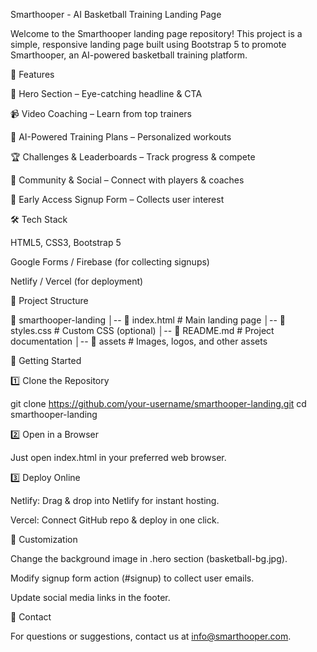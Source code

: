 Smarthooper - AI Basketball Training Landing Page

Welcome to the Smarthooper landing page repository! This project is a simple, responsive landing page built using Bootstrap 5 to promote Smarthooper, an AI-powered basketball training platform.

🚀 Features

🏀 Hero Section – Eye-catching headline & CTA

📹 Video Coaching – Learn from top trainers

🤖 AI-Powered Training Plans – Personalized workouts

🏆 Challenges & Leaderboards – Track progress & compete

🤝 Community & Social – Connect with players & coaches

📩 Early Access Signup Form – Collects user interest

🛠️ Tech Stack

HTML5, CSS3, Bootstrap 5

Google Forms / Firebase (for collecting signups)

Netlify / Vercel (for deployment)

📂 Project Structure

📁 smarthooper-landing
│-- 📜 index.html  # Main landing page
│-- 📜 styles.css  # Custom CSS (optional)
│-- 📜 README.md   # Project documentation
│-- 📂 assets      # Images, logos, and other assets

🚀 Getting Started

1️⃣ Clone the Repository

git clone https://github.com/your-username/smarthooper-landing.git
cd smarthooper-landing

2️⃣ Open in a Browser

Just open index.html in your preferred web browser.

3️⃣ Deploy Online

Netlify: Drag & drop into Netlify for instant hosting.

Vercel: Connect GitHub repo & deploy in one click.

🔧 Customization

Change the background image in .hero section (basketball-bg.jpg).

Modify signup form action (#signup) to collect user emails.

Update social media links in the footer.

📧 Contact

For questions or suggestions, contact us at info@smarthooper.com.
